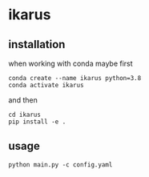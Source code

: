 # ikarus

## installation
when working with conda maybe first
```
conda create --name ikarus python=3.8
conda activate ikarus
```
and then
```
cd ikarus
pip install -e .
```

## usage
`python main.py -c config.yaml`
